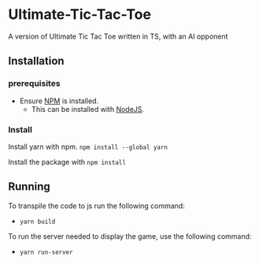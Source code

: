 # Ultimate-Tic-Tac-Toe
A version of Ultimate Tic Tac Toe written in TS, with an AI opponent

## Installation

### prerequisites

 - Ensure [NPM](https://www.npmjs.com/get-npm) is installed.
    - This can be installed with [NodeJS](https://nodejs.org/en/download/).

### Install

Install yarn with npm. `npm install --global yarn`

Install the package with `npm install`

## Running

To transpile the code to js run the following command:
 - `yarn build`

To run the server needed to display the game, use the following command:
 - `yarn run-server`
